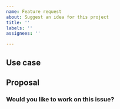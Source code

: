 ```yaml
---
name: Feature request
about: Suggest an idea for this project
title: ''
labels: ''
assignees: ''

---
```

## Use case

<!--
     Please tell us the problem you are running into that led to you wanting
     a new feature.

     Is your feature request related to a problem? Please give a clear and
     concise description of what the problem is.
-->

## Proposal

<!--
     Briefly but precisely describe the feature request.

     Consider attaching images showing what you are imagining.
-->

### Would you like to work on this issue?
<!-- 
     Please tell us if you would like to work on this issue.
     
     Just answer in Yes/No. If you would like someone else to work
     on this issue then mention them here.
-->
